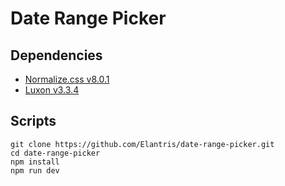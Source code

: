 # Date Range Picker

## Dependencies
- [Normalize.css v8.0.1](https://github.com/necolas/normalize.css)
- [Luxon v3.3.4](https://moment.github.io/luxon/)

## Scripts
```
git clone https://github.com/Elantris/date-range-picker.git
cd date-range-picker
npm install
npm run dev
```
